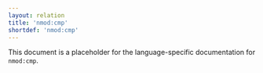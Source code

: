```yaml
---
layout: relation
title: 'nmod:cmp'
shortdef: 'nmod:cmp'
---
```


This document is a placeholder for the language-specific documentation
for `nmod:cmp`.
